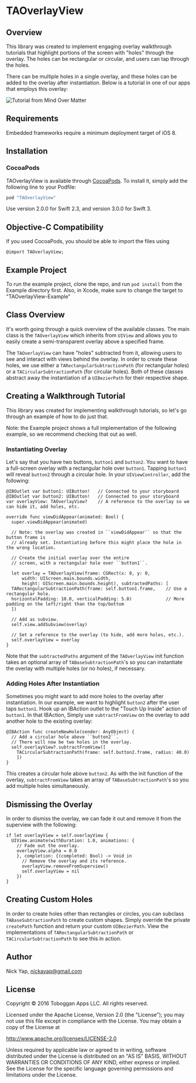 # TAOverlayView

<!-- [![CI Status](http://img.shields.io/travis/Nick Yap/TAOverlayView.svg?style=flat)](https://travis-ci.org/Nick Yap/TAOverlayView) -->
<!-- [![Version](https://img.shields.io/cocoapods/v/TAOverlayView.svg?style=flat)](http://cocoapods.org/pods/TAOverlayView) -->
<!-- [![License](https://img.shields.io/cocoapods/l/TAOverlayView.svg?style=flat)](http://cocoapods.org/pods/TAOverlayView) -->
<!-- [![Platform](https://img.shields.io/cocoapods/p/TAOverlayView.svg?style=flat)](http://cocoapods.org/pods/TAOverlayView) -->




## Overview

This library was created to implement engaging overlay walkthrough tutorials that highlight portions of the screen with "holes" through the overlay. The holes can be rectangular or circular, and users can tap through the holes.

There can be multiple holes in a single overlay, and these holes can be added to the overlay after instantiation. Below is a tutorial in one of our apps that employs this overlay:

![](http://i.imgur.com/vnITWJl.gif "Tutorial from Mind Over Matter")


## Requirements
Embedded frameworks require a minimum deployment target of iOS 8.

## Installation

### CocoaPods

TAOverlayView is available through [CocoaPods](http://cocoapods.org). To install
it, simply add the following line to your Podfile:

```ruby
pod "TAOverlayView"
```

Use version 2.0.0 for Swift 2.3, and version 3.0.0 for Swift 3.

## Objective-C Compatibility
If you used CocoaPods, you should be able to import the files using

```@import TAOverlayView;```

## Example Project

To run the example project, clone the repo, and run `pod install` from the Example directory first. Also, in Xcode, make sure to change the target to "TAOverlayView-Example"


## Class Overview

It's worth going through a quick overview of the available classes. The main class is the `TAOverlayView` which inherits from `UIView` and allows you to easily create a semi-transparent overlay above a specified frame.

The `TAOverlayView` can have "holes" subtracted from it, allowing users to see and interact with views behind the overlay. In order to create these holes, we use either a `TARectangularSubtractionPath` (for rectangular holes) or a `TACircularSubtractionPath` (for circular holes). Both of these classes abstract away the instantiation of a `UIBezierPath` for their respective shape.


## Creating a Walkthrough Tutorial
This library was created for implementing walkthrough tutorials, so let's go through an example of how to do just that.

Note: the Example project shows a full implementation of the following example, so we recommend checking that out as well.


### Instantiating Overlay

Let's say that you have two buttons, `button1` and `button2`. You want to have a full-screen overlay with a rectangular hole over `button1`. Tapping `button1` will reveal `button2` through a circular hole. In your `UIViewController`, add the following:

    @IBOutlet var button1: UIButton!   // Connected to your storyboard
    @IBOutlet var button2: UIButton!   // Connected to your storyboard
    var overlayView: TAOverlayView?    // A reference to the overlay so we can hide it, add holes, etc.

    override func viewDidAppear(animated: Bool) {
      super.viewDidAppear(animated)

      // Note: the overlay was created in ``viewDidAppear`` so that the button frame is
      // already set. Instantiating before this might place the hole in the wrong location.

      // Create the initial overlay over the entire
      // screen, with a rectangular hole over ``button1``.

      let overlay = TAOverlayView(frame: CGRect(x: 0, y: 0,
          width: UIScreen.main.bounds.width,
          height: UIScreen.main.bounds.height), subtractedPaths: [
      TARectangularSubtractionPath(frame: self.button1.frame,    // Use a rectangular hole.
      horizontalPadding: 10.0, verticalPadding: 5.0)             // More padding on the left/right than the top/bottom
      ])

      // Add as subview.
      self.view.addSubview(overlay)

      // Set a reference to the overlay (to hide, add more holes, etc.).
      self.overlayView = overlay
    }


Note that the `subtractedPaths` argument of the `TAOverlayView` init function takes an optional array of `TABaseSubtractionPath`'s so you can instantiate the overlay with multiple holes (or no holes), if necessary.

### Adding Holes After Instantiation

Sometimes you might want to add more holes to the overlay after instantiation. In our example, we want to highlight `button2` after the user taps `button1`. Hook up an IBAction outlet to the "Touch Up Inside" action of `button1`. In that IBAction, Simply use ``subtractFromView`` on the overlay to add another hole to the existing overlay:


    @IBAction func createNewHole(sender: AnyObject) {
      // Add a circular hole above ``button2``.
      // There will now be two holes in the overlay.
      self.overlayView?.subtractFromView([
        TACircularSubtractionPath(frame: self.button2.frame, radius: 40.0)
        ])
    }

This creates a circular hole above `button2`. As with the init function of the overlay, `subtractFromView` takes an array of `TABaseSubtractionPath`'s so you add multiple holes simultaneously.

## Dismissing the Overlay

In order to dismiss the overlay, we can fade it out and remove it from the superview with the following:

    if let overlayView = self.overlayView {
      UIView.animate(withDuration: 1.0, animations: {
        // Fade out the overlay.
        overlayView.alpha = 0.0
        }, completion: {(completed: Bool) -> Void in
          // Remove the overlay and its reference.
          overlayView.removeFromSuperview()
          self.overlayView = nil
        })
    }

## Creating Custom Holes

In order to create holes other than rectangles or circles, you can subclass `TABaseSubtractionPath` to create custom shapes. Simply override the private `createPath` function and return your custom `UIBezierPath`. View the implementations of `TARectangularSubtractionPath` or `TACircularSubtractionPath` to see this in action.


## Author

Nick Yap, nickayap@gmail.com

## License

Copyright © 2016 Toboggan Apps LLC. All rights reserved.

Licensed under the Apache License, Version 2.0 (the "License");
you may not use this file except in compliance with the License.
You may obtain a copy of the License at

http://www.apache.org/licenses/LICENSE-2.0

Unless required by applicable law or agreed to in writing, software
distributed under the License is distributed on an "AS IS" BASIS,
WITHOUT WARRANTIES OR CONDITIONS OF ANY KIND, either express or implied.
See the License for the specific language governing permissions and
limitations under the License.
